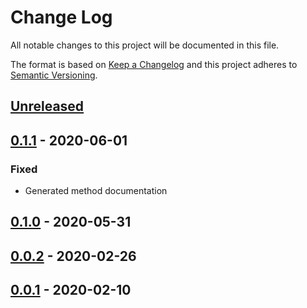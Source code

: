 # Change Log


All notable changes to this project will be documented in this file.

The format is based on [Keep a Changelog](http://keepachangelog.com/en/1.0.0/)
and this project adheres to [Semantic Versioning](http://semver.org/spec/v2.0.0.html).


## [Unreleased]


## [0.1.1] - 2020-06-01

### Fixed

- Generated method documentation


## [0.1.0] - 2020-05-31


## [0.0.2] - 2020-02-26


## [0.0.1] - 2020-02-10


[Unreleased]: https://github.com/sagikazarmark/protoc-gen-kit/compare/v0.1.1...HEAD
[0.1.1]: https://github.com/sagikazarmark/protoc-gen-kit/compare/v0.1.0...v0.1.1
[0.1.0]: https://github.com/sagikazarmark/protoc-gen-kit/compare/v0.0.2...v0.1.0
[0.0.2]: https://github.com/sagikazarmark/protoc-gen-kit/compare/v0.0.1...v0.0.2
[0.0.1]: https://github.com/sagikazarmark/protoc-gen-kit/compare/v0.0.0...v0.0.1
